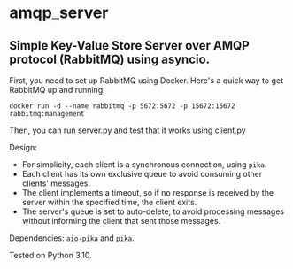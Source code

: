 # amqp_server
## Simple Key-Value Store Server over AMQP protocol (RabbitMQ) using asyncio.

First, you need to set up RabbitMQ using Docker. Here's a quick way to get RabbitMQ up and running:

```docker run -d --name rabbitmq -p 5672:5672 -p 15672:15672 rabbitmq:management```

Then, you can run server.py and test that it works using client.py


Design:
- For simplicity, each client is a synchronous connection, using `pika`.
- Each client has its own exclusive queue to avoid consuming other clients' messages.
- The client implements a timeout, so if no response is received by the server within the specified time, the client exits.
- The server's queue is set to auto-delete, to avoid processing messages without informing the client that sent those messages.



Dependencies: `aio-pika` and `pika`.

Tested on Python 3.10.
